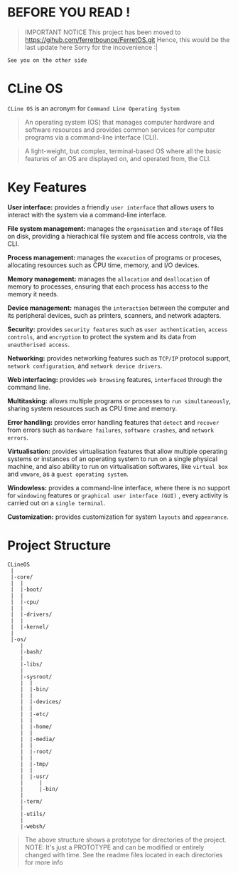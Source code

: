 # BEFORE YOU READ !
> IMPORTANT NOTICE
> This project has been moved to https://gihub.com/ferretbounce/FerretOS.git
> Hence, this would be the last update here
> Sorry for the incovenience :|
```
See you on the other side
```

# CLine OS

`CLine OS` is an acronym for `Command Line Operating System` 

> An operating system (OS) that manages computer hardware and software resources and provides common services for computer programs via a command-line interface (CLI).

> A light-weight, but complex, terminal-based OS where all the basic features of an OS are displayed on, and operated from, the CLI.

# Key Features

**User interface:** provides a friendly `user interface` that allows users to interact with the system via a command-line interface.

**File system management:** manages the `organisation` and `storage` of files on disk, providing a hierachical file system and file access controls, via the CLI.

**Process management:** manages the `execution` of programs or proceses, allocating resources such as CPU time, memory, and I/O devices.

**Memory management:** manages the `allocation` and `deallocation` of memory to processes, ensuring that each process has access to the memory it needs.

**Device management:** manages the `interaction` between the computer and its peripheral devices, such as printers, scanners, and network adapters.

**Security:** provides `security features` such as `user authentication`, `access controls`, and `encryption` to protect the system and its data from `unauthorised access`.

**Networking:** provides networking features such as `TCP/IP` protocol support, `network configuration`, and `network device drivers`.

**Web interfacing:** provides `web browsing` features, `interfaced` through the command line.

**Multitasking:** allows multiple programs or processes to `run simultaneously`, sharing system resources such as CPU time and memory.

**Error handling:** provides error handling features that `detect` and `recover` from errors such as `hardware failures`, `software crashes`, and `network errors`.

**Virtualisation:** provides virtualisation features that allow multiple operating systems or instances of an operating system to run on a single physical machine, and also ability to run on virtualisation softwares, like `virtual box` and `vmware`, as a `guest operating system`.

**Windowless:** provides a command-line interface, where there is no support for `windowing` features or `graphical user interface (GUI)` , every activity is carried out on a `single terminal`.

**Customization:** provides customization for system `layouts` and `appearance`.

# Project Structure

```
CLineOS
 |
 |-core/
 |  |
 |  |-boot/
 |  |
 |  |-cpu/
 |  |
 |  |-drivers/
 |  |
 |  |-kernel/
 |
 |-os/
    |
    |-bash/
    |
    |-libs/
    |
    |-sysroot/
    |  |
    |  |-bin/
    |  |
    |  |-devices/
    |  |
    |  |-etc/
    |  |  
    |  |-home/
    |  |
    |  |-media/
    |  |
    |  |-root/
    |  |
    |  |-tmp/
    |  |
    |  |-usr/
    |     |
    |     |-bin/
    |
    |-term/
    |
    |-utils/
    |
    |-websh/

```
> The above structure shows a prototype for directories of the project.
> NOTE: It's just a PROTOTYPE and can be modified or entirely changed with time.
> See the readme files located in each directories for more info

